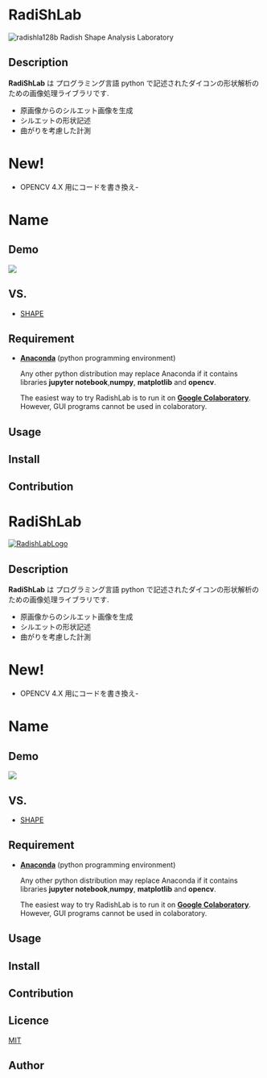 # RadiShLab
![radishla128b](https://user-images.githubusercontent.com/24559785/73605022-e488d000-4590-11ea-9530-95b6267f634a.png)
Radish Shape Analysis Laboratory
## Description

**RadiShLab** は プログラミング言語 python で記述されたダイコンの形状解析のための画像処理ライブラリです.

  - 原画像からのシルエット画像を生成
  - シルエットの形状記述
  - 曲がりを考慮した計測

# New!

  - OPENCV 4.X 用にコードを書き換え- 

Name
====
## Demo
[![](https://img.youtube.com/vi/E4WwWzWe_so/0.jpg)](https://www.youtube.com/watch?v=E4WwWzWe_so)
## VS. 
- [SHAPE](http://lbm.ab.a.u-tokyo.ac.jp/~iwata/shape/index.html)

## Requirement
- [**Anaconda**](https://www.anaconda.com/python) (python programming environment)

  Any other python distribution may replace Anaconda if it contains libraries **jupyter notebook**,**numpy**, **matplotlib** and **opencv**.
  
  The easiest way to try RadishLab is to run it on [**Google Colaboratory**](https://colab.research.google.com/notebooks/welcome.ipynb?hl=ja). However, GUI programs cannot be used in colaboratory.

## Usage

## Install

## Contribution

# RadiShLab

[![RadishLabLogo]()]()
## Description

**RadiShLab** は プログラミング言語 python で記述されたダイコンの形状解析のための画像処理ライブラリです.

  - 原画像からのシルエット画像を生成
  - シルエットの形状記述
  - 曲がりを考慮した計測

# New!

  - OPENCV 4.X 用にコードを書き換え- 

Name
====
## Demo
[![](https://img.youtube.com/vi/E4WwWzWe_so/0.jpg)](https://www.youtube.com/watch?v=E4WwWzWe_so)
## VS. 
- [SHAPE](http://lbm.ab.a.u-tokyo.ac.jp/~iwata/shape/index.html)

## Requirement
- [**Anaconda**](https://www.anaconda.com/python) (python programming environment)

  Any other python distribution may replace Anaconda if it contains libraries **jupyter notebook**,**numpy**, **matplotlib** and **opencv**.
  
  The easiest way to try RadishLab is to run it on [**Google Colaboratory**](https://colab.research.google.com/notebooks/welcome.ipynb?hl=ja). However, GUI programs cannot be used in colaboratory.

## Usage

## Install

## Contribution


## Licence

[MIT](https://github.com/tcnksm/tool/blob/master/LICENCE)

## Author
